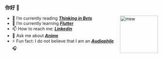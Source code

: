 ### 你好 👋


<img alt="mew" align="right" width="125px" src="https://media.giphy.com/media/w6YCfXHS6QZjeHlVpI/giphy.gif">

- :book: I’m currently reading **_[Thinking in Bets](https://www.amazon.com/Thinking-Bets-Making-Smarter-Decisions/dp/0735216355)_**
- 🌱 I’m currently learning **_[Flutter](https://flutter.dev/)_**
- 📫 How to reach me: **_[Linkedin](https://www.linkedin.com/in/rizalgowandy/)_**
- 💬 Ask me about **_[Anime](https://www.merriam-webster.com/dictionary/anime)_**
- ⚡ Fun fact: I do not believe that I am an **_[Audiophile](https://www.merriam-webster.com/dictionary/audiophile)_** :headphones:
